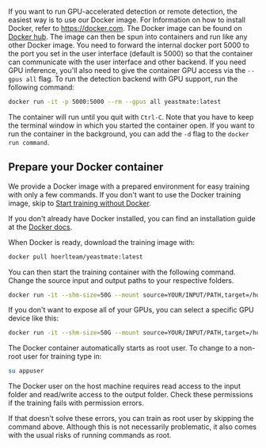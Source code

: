 If you want to run GPU-accelerated detection or remote detection, the easiest way is to use our Docker image. For Information on how to install Docker, refer to https://docker.com.
The Docker image can be found on [Docker hub](https://hub.docker.com/hoerlteam/YeastMate). The image can then be spun into containers and run like any other Docker image. You need to forward the internal docker port 5000 to the port you set in the user interface (default is 5000) so that the container can communicate with the user interface and other backend. If you need GPU inference, you'll also need to give the container GPU access via the ```--gpus all``` flag. To run the detection backend with GPU support, run the following command:

``` bash
docker run -it -p 5000:5000 --rm --gpus all yeastmate:latest
```

The container will run until you quit with ```Ctrl-C```. Note that you have to keep the terminal window in which you started the container open. If you want to run the container in the background, you can add the ```-d``` flag to the ```docker run command```.

## Prepare your Docker container

We provide a Docker image with a prepared environment for easy training with only a few commands. If you don't want to use the Docker training image, skip to [Start training without Docker](#start-training-without-docker).

If you don't already have Docker installed, you can find an installation guide at the [Docker docs](https://docs.docker.com/engine/install/).

When Docker is ready, download the training image with:

``` bash
docker pull hoerlteam/yeastmate:latest
```

You can then start the training container with the following command. Change the source input and output paths to your respective folders.

``` bash
docker run -it --shm-size=50G --mount source=YOUR/INPUT/PATH,target=/home/appuser/input,type='bind' --mount source=YOUR/OUTPUT/PATH,target=/home/appuser/output,type='bind' --gpus all hoerlteam/yeastmate:latest
```

If you don't want to expose all of your GPUs, you can select a specific GPU device like this:

``` bash
docker run -it --shm-size=50G --mount source=YOUR/INPUT/PATH,target=/home/appuser/input,type='bind' --mount source=YOUR/OUTPUT/PATH,target=/home/appuser/output,type='bind' --gpus '"device=0"' hoerlteam/yeastmate:latest
```

The Docker container automatically starts as root user. To change to a non-root user for training type in:

``` bash
su appuser
```

The Docker user on the host machine requires read access to the input folder and read/write access to the output folder. Check these permissions if the training fails with permission errors. 

If that doesn't solve these errors, you can train as root user by skipping the command above. Although this is not necessarily problematic, it also comes with the usual risks of running commands as root.